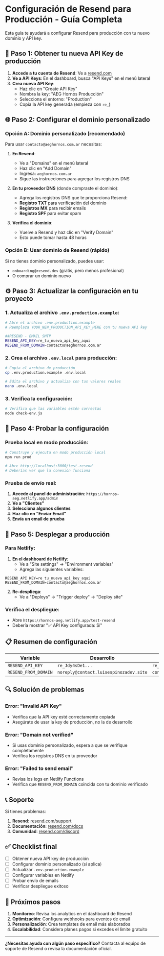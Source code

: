 # Configuración de Resend para Producción - Guía Completa

Esta guía te ayudará a configurar Resend para producción con tu nuevo dominio y API key.

## 🔑 Paso 1: Obtener tu nueva API Key de producción

1. **Accede a tu cuenta de Resend**: Ve a [resend.com](https://resend.com)
2. **Ve a API Keys**: En el dashboard, busca "API Keys" en el menú lateral
3. **Crea nueva API Key**: 
   - Haz clic en "Create API Key"
   - Nombra la key: "AEG Hornos Producción"
   - Selecciona el entorno: "Production"
   - Copia la API key generada (empieza con `re_`)

## 🌐 Paso 2: Configurar el dominio personalizado

### Opción A: Dominio personalizado (recomendado)
Para usar `contacto@aeghornos.com.ar` necesitas:

1. **En Resend**:
   - Ve a "Domains" en el menú lateral
   - Haz clic en "Add Domain"
   - Ingresa: `aeghornos.com.ar`
   - Sigue las instrucciones para agregar los registros DNS

2. **En tu proveedor DNS** (donde compraste el dominio):
   - Agrega los registros DNS que te proporciona Resend:
   - **Registro TXT** para verificación del dominio
   - **Registros MX** para recibir emails
   - **Registro SPF** para evitar spam

3. **Verifica el dominio**:
   - Vuelve a Resend y haz clic en "Verify Domain"
   - Esto puede tomar hasta 48 horas

### Opción B: Usar dominio de Resend (rápido)
Si no tienes dominio personalizado, puedes usar:
- `onboarding@resend.dev` (gratis, pero menos profesional)
- O comprar un dominio nuevo

## ⚙️ Paso 3: Actualizar la configuración en tu proyecto

### 1. Actualiza el archivo `.env.production.example`:

```bash
# Abre el archivo .env.production.example
# Reemplaza YOUR_NEW_PRODUCTION_API_KEY_HERE con tu nueva API key

##RESEND - EMAIL SMTP
RESEND_API_KEY=re_tu_nueva_api_key_aqui
RESEND_FROM_DOMAIN=contacto@aeghornos.com.ar
```

### 2. Crea el archivo `.env.local` para producción:

```bash
# Copia el archivo de producción
cp .env.production.example .env.local

# Edita el archivo y actualiza con tus valores reales
nano .env.local
```

### 3. Verifica la configuración:

```bash
# Verifica que las variables estén correctas
node check-env.js
```

## 🧪 Paso 4: Probar la configuración

### Prueba local en modo producción:

```bash
# Construye y ejecuta en modo producción local
npm run prod

# Abre http://localhost:3000/test-resend
# Deberías ver que la conexión funciona
```

### Prueba de envío real:

1. **Accede al panel de administración**: `https://hornos-aeg.netlify.app/admin`
2. **Ve a "Clientes"**
3. **Selecciona algunos clientes**
4. **Haz clic en "Enviar Email"**
5. **Envía un email de prueba**

## 🚀 Paso 5: Desplegar a producción

### Para Netlify:

1. **En el dashboard de Netlify**:
   - Ve a "Site settings" → "Environment variables"
   - Agrega las siguientes variables:

```
RESEND_API_KEY=re_tu_nueva_api_key_aqui
RESEND_FROM_DOMAIN=contacto@aeghornos.com.ar
```

2. **Re-despliega**:
   - Ve a "Deploys" → "Trigger deploy" → "Deploy site"

### Verifica el despliegue:
- Abre `https://hornos-aeg.netlify.app/test-resend`
- Debería mostrar "✅ API Key configurada: Sí"

## 📋 Resumen de configuración

| Variable | Desarrollo | Producción |
|----------|------------|------------|
| `RESEND_API_KEY` | `re_Jdy4sDe1...` | `re_tu_nueva_key...` |
| `RESEND_FROM_DOMAIN` | `noreply@contact.luisespinozadev.site` | `contacto@aeghornos.com.ar` |

## 🔍 Solución de problemas

### Error: "Invalid API Key"
- Verifica que la API key esté correctamente copiada
- Asegúrate de usar la key de producción, no la de desarrollo

### Error: "Domain not verified"
- Si usas dominio personalizado, espera a que se verifique completamente
- Verifica los registros DNS en tu proveedor

### Error: "Failed to send email"
- Revisa los logs en Netlify Functions
- Verifica que `RESEND_FROM_DOMAIN` coincida con tu dominio verificado

## 📞 Soporte

Si tienes problemas:
1. **Resend**: [resend.com/support](https://resend.com/support)
2. **Documentación**: [resend.com/docs](https://resend.com/docs)
3. **Comunidad**: [resend.com/discord](https://resend.com/discord)

## ✅ Checklist final

- [ ] Obtener nueva API key de producción
- [ ] Configurar dominio personalizado (si aplica)
- [ ] Actualizar `.env.production.example`
- [ ] Configurar variables en Netlify
- [ ] Probar envío de emails
- [ ] Verificar despliegue exitoso

## 🎯 Próximos pasos

1. **Monitoreo**: Revisa los analytics en el dashboard de Resend
2. **Optimización**: Configura webhooks para eventos de email
3. **Personalización**: Crea templates de email más elaborados
4. **Escalabilidad**: Considera planes pagos si excedes el límite gratuito

---

**¿Necesitas ayuda con algún paso específico?** Contacta al equipo de soporte de Resend o revisa la documentación oficial.